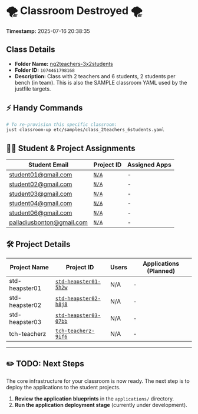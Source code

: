 # 🌪️ Classroom Destroyed 🌪️

**Timestamp:** 2025-07-16 20:38:35

## Class Details

- **Folder Name:** [ng2teachers-3x2students](https://console.cloud.google.com/cloud-resource-manager?folder=1074461798168)
- **Folder ID:** `1074461798168`
- **Description:** Class with 2 teachers and 6 students,
2 students per bench (in team).
This is also the SAMPLE classroom YAML
used by the justfile targets.

## ⚡ Handy Commands

```bash
# To re-provision this specific classroom:
just classroom-up etc/samples/class_2teachers_6students.yaml
```

## 🧑‍🎓 Student & Project Assignments

| Student Email | Project ID | Assigned Apps |
|---------------|------------|---------------|
| student01@gmail.com | [`N/A`](https://console.cloud.google.com/home/dashboard?project=N/A) | - |
| student02@gmail.com | [`N/A`](https://console.cloud.google.com/home/dashboard?project=N/A) | - |
| student03@gmail.com | [`N/A`](https://console.cloud.google.com/home/dashboard?project=N/A) | - |
| student04@gmail.com | [`N/A`](https://console.cloud.google.com/home/dashboard?project=N/A) | - |
| student06@gmail.com | [`N/A`](https://console.cloud.google.com/home/dashboard?project=N/A) | - |
| palladiusbonton@gmail.com | [`N/A`](https://console.cloud.google.com/home/dashboard?project=N/A) | - |

## 🛠️ Project Details

| Project Name | Project ID | Users | Applications (Planned) |
|--------------|------------|-------|------------------------|
| std-heapster01 | [`std-heapster01-5h2w`](https://console.cloud.google.com/iam-admin/iam?project=std-heapster01-5h2w) | N/A | - |
| std-heapster02 | [`std-heapster02-h8j8`](https://console.cloud.google.com/iam-admin/iam?project=std-heapster02-h8j8) | N/A | - |
| std-heapster03 | [`std-heapster03-07bb`](https://console.cloud.google.com/iam-admin/iam?project=std-heapster03-07bb) | N/A | - |
| tch-teacherz | [`tch-teacherz-9if6`](https://console.cloud.google.com/iam-admin/iam?project=tch-teacherz-9if6) | N/A | - |

---

## ✏️ TODO: Next Steps

The core infrastructure for your classroom is now ready. The next step is to deploy the applications to the student projects.

1.  **Review the application blueprints** in the `applications/` directory.
2.  **Run the application deployment stage** (currently under development).
